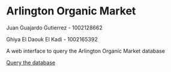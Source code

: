# Arlington Organic Market
Juan Guajardo Gutierrez - 1002128662

Ghiya El Daouk El Kadi - 1002165392

A web interface to query the Arlington Organic Market database

[Query the database](https://juang5423.github.io/Arlington-Organic-Market/)